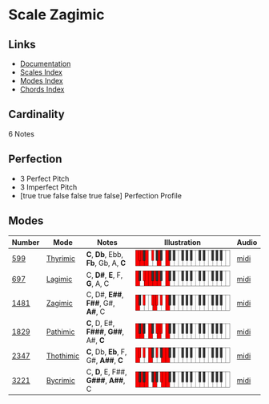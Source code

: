 # Scale Zagimic

## Links

- [Documentation](README.md)
- [Scales Index](Scales.md)
- [Modes Index](Modes.md)
- [Chords Index](Chords.md)

## Cardinality

6 Notes

## Perfection

- 3 Perfect Pitch
- 3 Imperfect Pitch
- [true true false false true false] Perfection Profile

## Modes

| Number | Mode | Notes | Illustration | Audio |
|--------|------|-------|--------------|-------|
| [599](https://ianring.com/musictheory/scales/599) | [Thyrimic](ModeThyrimic.md) | **C**, **Db**, Ebb, **Fb**, Gb, A, **C** | ![CNaturalThyrimic](ModeCNaturalThyrimic.png) | [midi](https://github.com/edipermadi/music/blob/main/docs/ModeCNaturalThyrimic.mid?raw=true) | 
| [697](https://ianring.com/musictheory/scales/697) | [Lagimic](ModeLagimic.md) | C, **D#**, **E**, F, **G**, A, C | ![CNaturalLagimic](ModeCNaturalLagimic.png) | [midi](https://github.com/edipermadi/music/blob/main/docs/ModeCNaturalLagimic.mid?raw=true) | 
| [1481](https://ianring.com/musictheory/scales/1481) | [Zagimic](ModeZagimic.md) | C, D#, **E##**, **F##**, G#, **A#**, C | ![CNaturalZagimic](ModeCNaturalZagimic.png) | [midi](https://github.com/edipermadi/music/blob/main/docs/ModeCNaturalZagimic.mid?raw=true) | 
| [1829](https://ianring.com/musictheory/scales/1829) | [Pathimic](ModePathimic.md) | **C**, D, E#, **F###**, **G##**, A#, **C** | ![CNaturalPathimic](ModeCNaturalPathimic.png) | [midi](https://github.com/edipermadi/music/blob/main/docs/ModeCNaturalPathimic.mid?raw=true) | 
| [2347](https://ianring.com/musictheory/scales/2347) | [Thothimic](ModeThothimic.md) | **C**, Db, **Eb**, F, G#, **A##**, **C** | ![CNaturalThothimic](ModeCNaturalThothimic.png) | [midi](https://github.com/edipermadi/music/blob/main/docs/ModeCNaturalThothimic.mid?raw=true) | 
| [3221](https://ianring.com/musictheory/scales/3221) | [Bycrimic](ModeBycrimic.md) | C, **D**, E, F##, **G###**, **A##**, C | ![CNaturalBycrimic](ModeCNaturalBycrimic.png) | [midi](https://github.com/edipermadi/music/blob/main/docs/ModeCNaturalBycrimic.mid?raw=true) | 
